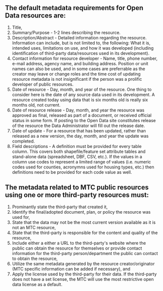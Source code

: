 ## The default metadata requirements for Open Data resources are:
  1. Title,
  2. Summary/Purpose - 1-2 lines describing the resource.
  3. Description/Abstract - Detailed information regarding the resource. Information can include, but is not limited to, the following: What it is, intended uses, limitations on use, and how it was developed (including identification of third-party data/resources used in its development).
  4. Contact information for resource developer - Name, title, phone number, e-mail address, agency name, and building address. Position or unit names can also be used, and in some cases are preferrable as the creator may leave or change roles and the time cost of updating resource metadata is not insignificant if the person was a prolific developer of public resources.
  5. Date of resource - Day, month, and year of the resource. One thing to consider here is the date of any source data used in its development. A resource created today using data that is six months old is really six months old, not current.
  6. Date of resource release - Day, month, and year the resource was approved as final, released as part of a document, or received official status in some form. If posting to the Open Data site constitutes release of the resource the Data Administrator will fill out the release date.
  7. Date of update - For a resource that has been updated, rather than released as a new version, the day, month, and year the update was completed.
  8. Field descriptions - A definition must be provided for every table column. This covers both shapefile/feature set attribute tables and stand-alone data (spreadsheet, DBF, CSV, etc.). If the values in a column use codes to represent a limited range of values (i.e. numeric codes used for counties, acronymns used for housing types, etc.) then definitions need to be provided for each code value as well. 

## The metadata related to MTC public resources using one or more third-party resources must:
  1. Prominantly state the third-party that created it,
  2. Identify the final/adopted document, plan, or policy the resource was used for,
  3. State that the data may not be the most current version available as it is not an MTC resource,
  4. State that the third-party is responsible for the content and quality of the resource,
  5. Include either a either a URL to the third-party's website where the public can obtain the resource for themselves or provide contact information for the third-party person/department the public can contact to obtain the resource, 
  6. Utilize the same metadata generated by the resource creator/originator (MTC specific information can be added if necessary), and
  7. Apply the license used by the third-party for their data. If the third-party does not have a set license, the MTC will use the most restrictive open data license as a default.
